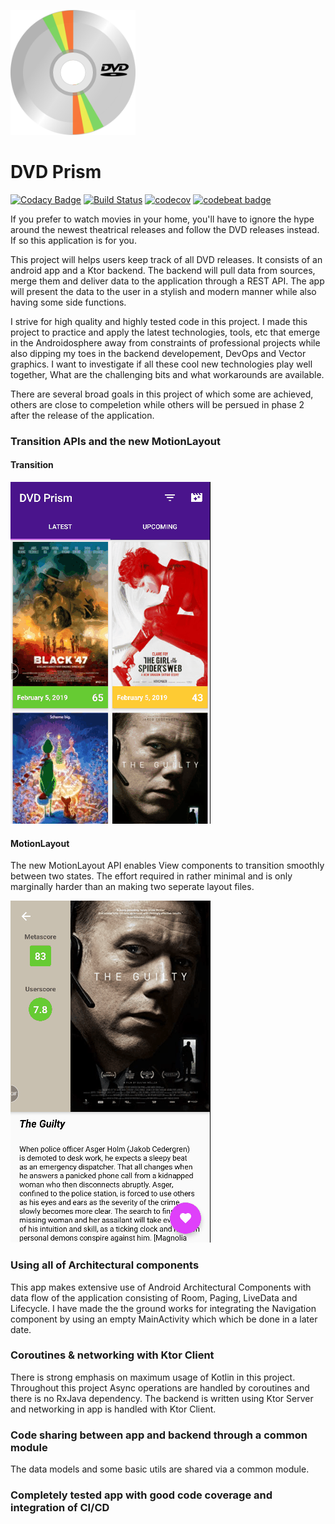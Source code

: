 <p>
  <img src="https://github.com/saied89/DVDPrism/blob/master/logo.svg" width="200" height="200"/>
</p>

# DVD Prism

[![Codacy Badge](https://api.codacy.com/project/badge/Grade/fee81b90074b40cc9b7dfda01b09fbb7)](https://app.codacy.com/app/saied89/DVDPrism?utm_source=github.com&utm_medium=referral&utm_content=saied89/DVDPrism&utm_campaign=Badge_Grade_Settings)
[![Build Status](https://travis-ci.com/saied89/DVDPrism.svg?branch=master)](https://travis-ci.com/saied89/DVDPrism)
[![codecov](https://codecov.io/gh/saied89/DVDPrism/branch/master/graph/badge.svg)](https://codecov.io/gh/saied89/DVDPrism) 
[![codebeat badge](https://codebeat.co/badges/3e3e2365-f99c-414a-89ee-1efae89fa841)](https://codebeat.co/projects/github-com-saied89-dvdprism-master)

If you prefer to watch movies in your home, you'll have to ignore the hype around the newest theatrical releases and follow the DVD releases instead. If so this application is for you.

This project will helps users keep track of all DVD releases. It consists of an android app and a Ktor backend. The backend will pull data from sources, merge them and deliver data to the application through a REST API. The app will present the data to the user in a stylish and modern manner while also having some side functions.


I strive for high quality and highly tested code in this project. I made this project to practice and apply the latest technologies, tools, etc that emerge in the Androidosphere away from constraints of professional projects while also dipping my toes in the backend developement, DevOps and Vector graphics. I want to investigate if all these cool new technologies play well together, What are the challenging bits and what workarounds are available.

There are several broad goals in this project of which some are achieved, others are close to compeletion while others will be persued in phase 2 after the release of the application.

### Transition APIs and the new MotionLayout
#### Transition

![transition](https://github.com/saied89/DVDPrism/blob/master/gifs/transition.gif?raw=true)

#### MotionLayout
The new MotionLayout API enables View components to transition smoothly between two states. The effort required in rather minimal and is only marginally harder than an making two seperate layout files.

![motionLayout](https://github.com/saied89/DVDPrism/blob/master/gifs/motionLayout.gif?raw=true)
### Using all of Architectural components
This app makes extensive use of Android Architectural Components with data flow of the application consisting of Room, Paging, LiveData and Lifecycle. I have made the the ground works for integrating the Navigation component by using an empty MainActivity which which be done in a later date.
### Coroutines & networking with Ktor Client
There is strong emphasis on maximum usage of Kotlin in this project. Throughout this project Async operations are handled by coroutines and there is no RxJava dependency. The backend is written using Ktor Server and networking in app is handled with Ktor Client.
### Code sharing between app and backend through a common module
The data models and some basic utils are shared via a common module.
### Completely tested app with good code coverage and integration of CI/CD




